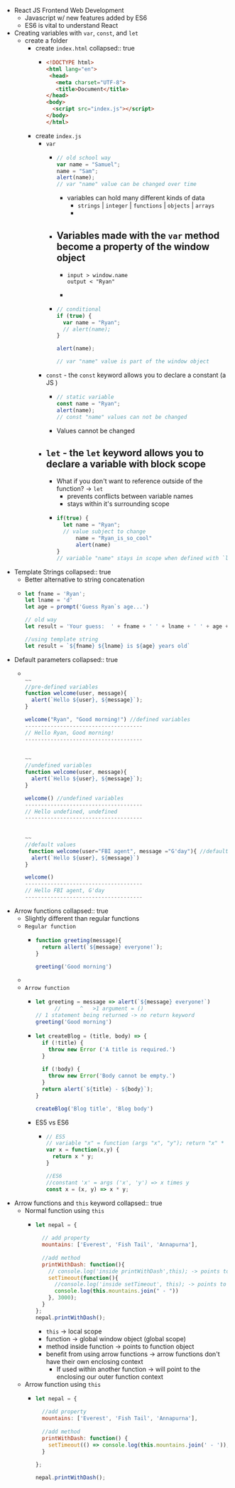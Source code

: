 - React JS Frontend Web Development
	- Javascript w/ new features added by ES6
	- ES6 is vital to understand React
- Creating variables with `var`, `const`, and `let`
	- create a folder
		- create `index.html`
		  collapsed:: true
			- ```html
			  <!DOCTYPE html>
			  <html lang="en">
			   <head>
			     <meta charset="UTF-8">
			     <title>Document</title>
			  </head>
			  <body>
			    <script src="index.js"></script>
			  </body>
			  </html>
			  ```
		- create `index.js`
			- `var`
				- ```javascript
				  // old school way
				  var name = "Samuel";
				  name = "Sam";
				  alert(name);
				  // var "name" value can be changed over time 
				  ```
					- variables can hold many different kinds of data
						- `strings` | `integer` | `functions` | `objects` | `arrays`
						-
				- Variables made with the `var` method become a property of the window object
					-
					- ``` console
					  input > window.name
					  output < "Ryan"
					  ```
					-
				- ```javascript
				  // conditional 
				  if (true) {
				    var name = "Ryan";
				    // alert(name);
				  }
				  
				  alert(name);
				  
				  // var "name" value is part of the window object
				  ```
			- `const` - the `const` keyword allows you to declare a constant (a JS )
				- ```javascript
				  // static variable
				  const name = "Ryan";
				  alert(name);
				  // const "name" values can not be changed
				  ```
				- Values cannot be changed
			- `let` - the `let` keyword allows you to declare a variable with block scope
				-
				- What if you don't want to reference outside of the function? -> `let`
					- prevents conflicts between variable names
					- stays within it's surrounding scope
				- ``` javascript
				  if(true) {
				  	let name = "Ryan";
				    // value subject to change 
				    	name = "Ryan_is_so_cool"
				    	alert(name)
				  }
				  // variable "name" stays in scope when defined with `let` method
				  ```
- Template Strings
  collapsed:: true
	- Better alternative to string concatenation
	- ```  javascript
	  let fname = 'Ryan';
	  let lname = 'd'
	  let age = prompt('Guess Ryan`s age...')
	  
	  // old way
	  let result = 'Your guess:  ' + fname + ' ' + lname + ' ' + age + ' years old'
	  
	  //using template string 
	  let result = `${fname} ${lname} is ${age} years old`
	  
	  ```
- Default parameters
  collapsed:: true
	- ```  javascript
	  
	  ~~
	  //pre-defined variables 
	  function welcome(user, message){
	   	alert(`Hello ${user}, ${message}`); 
	  }
	  
	  welcome("Ryan", "Good morning!") //defined variables 
	  -------------------------------------
	  // Hello Ryan, Good morning! 
	  -------------------------------------
	  
	    
	  ~~
	  //undefined variables
	  function welcome(user, message){
	   	alert(`Hello ${user}, ${message}`); 
	  }
	  
	  welcome() //undefined variables
	  -------------------------------------
	  // Hello undefined, undefined
	  -------------------------------------
	   
	    
	  ~~
	  //default values 
	   function welcome(user="FBI agent", message ="G'day"){ //default parameters 
	  	alert(`Hello ${user}, ${message}`)
	  }
	  
	  welcome()
	  -------------------------------------
	  // Hello FBI agent, G'day
	  -------------------------------------
	  ```
- Arrow functions
  collapsed:: true
	- Slightly different than regular functions
	- `Regular function`
		- ```  javascript
		  function greeting(message){
		    return allert(`${message} everyone!`);
		  }
		  
		  greeting('Good morning')
		  ```
	-
	- `Arrow function`
		- ```  javascript
		  let greeting = message => alert(`${message} everyone!`)
		  		// 		^	>1 argument = ()
		  // 1 statement being returned -> no return keyword
		  greeting('Good morning')
		  ```
		- ```  javascript
		  let createBlog = (title, body) => {
		    if (!title) {
		      throw new Error ('A title is required.')
		    }
		    
		    if (!body) {
		      throw new Error('Body cannot be empty.')
		    }
		    return alert(`${title} - ${body}`);
		  } 
		  
		  createBlog('Blog title', 'Blog body')
		  ```
		- ES5 vs ES6
			- ``` javascript
			  // ES5
			  // variable "x" = function (args "x", "y"); return "x" * "y"
			  var x = function(x,y) {
			    return x * y;
			  }
			  
			  //ES6
			  //constant 'x' = args ('x', 'y') => x times y
			  const x = (x, y) => x * y; 
			  ```
- Arrow functions and `this` keyword
  collapsed:: true
	- Normal function using `this`
		- ``` javascript
		  let nepal = {
		    
		    // add property
		    mountains: ['Everest', 'Fish Tail', 'Annapurna'],
		    
		    //add method
		    printWithDash: function(){
		      // console.log('inside printWithDash',this); -> points to property 
		      setTimeout(function(){
		        //console.log('inside setTimeout', this); -> points to window object
		        console.log(this.mountains.join(" - "))
		      }, 3000);
		    }
		  };
		  nepal.printWithDash();
		  ```
			- `this` -> local scope
			- function -> global window object (global scope)
			- method inside function -> points to function object
			- benefit from using arrow functions -> arrow functions don't have their own enclosing context
				- If used within another function -> will point to the enclosing our outer function context
	- Arrow function using `this`
		- ``` javascript
		  let nepal = {
		    
		    //add property
		    mountains: ['Everest', 'Fish Tail', 'Annapurna'],
		    
		    //add method 
		    printWithDash: function() {
		      setTimeout(() => console.log(this.mountains.join(' - ')), 3000);
		    }
		    
		  };
		  
		  nepal.printWithDash();
		  ```